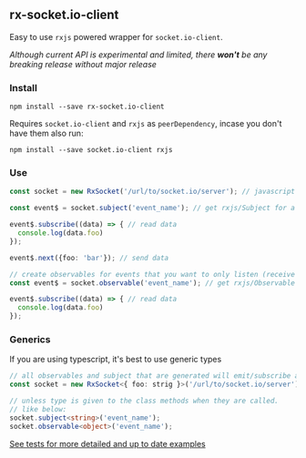 ## rx-socket.io-client

Easy to use `rxjs` powered wrapper for `socket.io-client`.

*Although current API is experimental and limited, there __won't__ be any breaking release without major release*

### Install

`npm install --save rx-socket.io-client`

Requires `socket.io-client` and `rxjs` as `peerDependency`, incase you don't have them also run:

`npm install --save socket.io-client rxjs`

### Use

```typescript
const socket = new RxSocket('/url/to/socket.io/server'); // javascript 

const event$ = socket.subject('event_name'); // get rxjs/Subject for a specific event

event$.subscribe((data) => { // read data
  console.log(data.foo)
});

event$.next({foo: 'bar'}); // send data

// create observables for events that you want to only listen (receive data)
const event$ = socket.observable('event_name'); // get rxjs/Observable for a specific event

event$.subscribe((data) => { // read data
  console.log(data.foo)
});
```

### Generics

If you are using typescript, it's best to use generic types
```typescript
// all observables and subject that are generated will emit/subscribe an object with string `foo` property
const socket = new RxSocket<{ foo: strig }>('/url/to/socket.io/server');

// unless type is given to the class methods when they are called.
// like below:
socket.subject<string>('event_name');
socket.observable<object>('event_name');

```


[See tests for more detailed and up to date examples](./src/index.spec.ts)